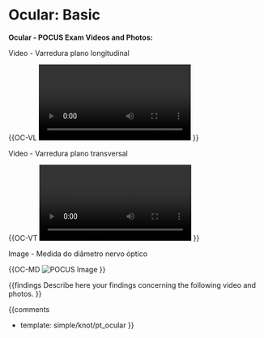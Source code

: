 # Ocular: Basic

**Ocular - POCUS Exam Videos and Photos:**

Video - Varredura plano longitudinal

{{OC-VL
<video></video>
}}

Video - Varredura plano transversal

{{OC-VT
<video></video>
}}

Image - Medida do diâmetro nervo óptico

{{OC-MD
![POCUS Image](template/image-stub.svg)
}}

{{findings
Describe here your findings concerning the following video and photos.
}}

{{comments
* template: simple/knot/pt_ocular
}}
